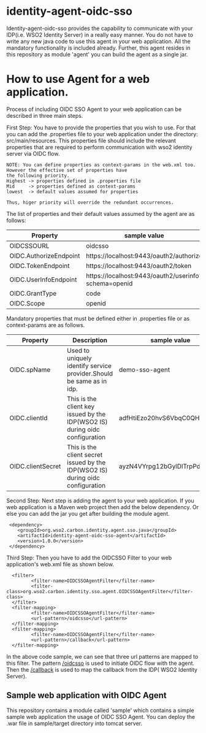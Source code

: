 # identity-agent-oidc-sso

Identity-agent-oidc-sso provides the capability to communicate with your IDP(i.e. WSO2 Identity Server) in a really 
easy manner. You do not have to write any new java code to use this agent in your web application. All the mandatory 
functionality is included already. Further, this agent resides in this repository as module 'agent' you can build the
 agent as a single jar. 

# How to use Agent for a web application.
Process of including OIDC SSO Agent to your web application can be described in three main steps.

First Step: You have to provide the properties that you wish to use. For that you can add the .properties file to your 
web application under the directory: src/main/resources. This properties
 file should include the relevant properties that are required to perform communication with wso2 identity server via
 OIDC flow. 
 
 ```
 NOTE: You can define properties as context-params in the web.xml too. However the effective set of properties have 
 the following priority. 
 Highest -> properties defined in .properties file
 Mid     -> properties defined as context-params
 lowest  -> default values assumed for properties
 
 Thus, higer priority will override the redundant occurrences.
 ``` 
 The list of properties and their default values assumed by the agent are as follows:
 
 Property                 | sample value
 ------------------------ | -------------
 OIDCSSOURL               | oidcsso
 OIDC.AuthorizeEndpoint   | https://localhost:9443/oauth2/authorize 
 OIDC.TokenEndpoint       | https://localhost:9443/oauth2/token
 OIDC.UserInfoEndpoint    | https://localhost:9443/oauth2/userinfo?schema=openid
 OIDC.GrantType           | code
 OIDC.Scope               | openid

Mandatory properties that must be defined either in .properties file or as context-params are as follows.

Property                 | Description                                                          | sample value
------------------------ | -------------------------------------------------------------------- | -------------
OIDC.spName              | Used to uniquely identify service provider.Should be same as in idp. | demo-sso-agent
OIDC.clientId            | This is the client key issued by the IDP(WSO2 IS) during oidc configuration  | adfHtiEzo20hvS6VbqC0QHImfNwa
OIDC.clientSecret        | This is the client secret issued by the IDP(WSO2 IS) during oidc configuration | ayzN4VYrpg12bGylDlTrpPdzQIag

 Second Step: Next step is adding the agent to your web application. If you web application is a Maven web project 
 then add the below dependency. Or else you can add the jar you get after building the module agent.
 
 ```
  <dependency>
     <groupId>org.wso2.carbon.identity.agent.sso.java</groupId>
     <artifactId>identity-agent-oidc-sso-agent</artifactId>
     <version>1.0.0</version>
  </dependency>
 ```

Third Step: Then you have to add the OIDCSSO Filter to your web application's web.xml file as shown below.
 ```
   <filter>
          <filter-name>OIDCSSOAgentFilter</filter-name>
          <filter-class>org.wso2.carbon.identity.sso.agent.OIDCSSOAgentFilter</filter-class>
   </filter>
   <filter-mapping>
          <filter-name>OIDCSSOAgentFilter</filter-name>
          <url-pattern>/oidcsso</url-pattern>
   </filter-mapping>
   <filter-mapping>
          <filter-name>OIDCSSOAgentFilter</filter-name>
          <url-pattern>/callback</url-pattern>
   </filter-mapping>
 ```
 In the above code sample, we can see that three url patterns are mapped to this filter.
 The pattern [/oidcsso]() is used to initiate OIDC flow with the agent. Then the [/callback]() is used to map the 
 callback from the IDP( WSO2 Identity Server).
 
## Sample web application with OIDC Agent

This repository contains a module called 'sample' which contains a simple sample web application the usage of OIDC 
SSO Agent. You can deploy the .war file in sample/target directory into tomcat server.
